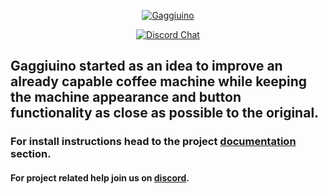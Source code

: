 <div align="center">

[![Gaggiuino](/images/GAGGIUINO_LOGO_transp.png)](https://gaggiuino.github.io/#/)
  
[![Discord Chat](https://img.shields.io/discord/890339612441063494)](https://discord.gg/eJTDJA3xfh "Join Discord Help Chat")
</div>



## Gaggiuino started as an idea to improve an already capable coffee machine while keeping the machine appearance and button functionality as close as possible to the original.

### For install instructions head to the project [documentation](https://gaggiuino.github.io/#/) section.


#### For project related help join us on [discord](https://discord.gg/gaggiuino).

</div>